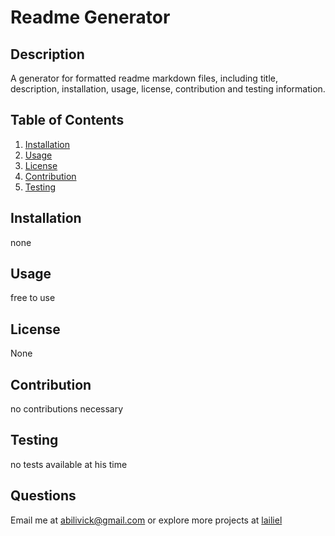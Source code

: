 # Readme Generator

## Description

  A generator for formatted readme markdown files, including title, description, installation, usage, license, contribution and testing information.
  
## Table of Contents

  1. [Installation](#installation)
  2. [Usage](#usage)
  3. [License](#license)
  4. [Contribution](#contribution)
  5. [Testing](#testing)

## Installation

  none

## Usage

  free to use

## License

  None

## Contribution

  no contributions necessary

## Testing

  no tests available at his time

## Questions
  Email me at [abilivick@gmail.com](mailto:abilivick@gmail.com) or explore more projects at [lailiel](https://www.github.com/lailiel)
